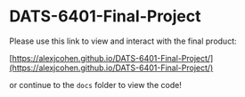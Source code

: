 # DATS-6401-Final-Project

Please use this link to view and interact with the final product:

[https://alexjcohen.github.io/DATS-6401-Final-Project/](https://alexjcohen.github.io/DATS-6401-Final-Project/)


or continue to the `docs` folder to view the code!
